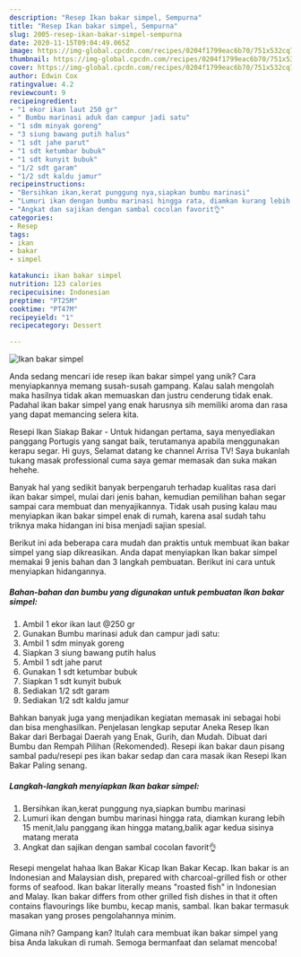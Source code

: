```yaml
---
description: "Resep Ikan bakar simpel, Sempurna"
title: "Resep Ikan bakar simpel, Sempurna"
slug: 2005-resep-ikan-bakar-simpel-sempurna
date: 2020-11-15T09:04:49.065Z
image: https://img-global.cpcdn.com/recipes/0204f1799eac6b70/751x532cq70/ikan-bakar-simpel-foto-resep-utama.jpg
thumbnail: https://img-global.cpcdn.com/recipes/0204f1799eac6b70/751x532cq70/ikan-bakar-simpel-foto-resep-utama.jpg
cover: https://img-global.cpcdn.com/recipes/0204f1799eac6b70/751x532cq70/ikan-bakar-simpel-foto-resep-utama.jpg
author: Edwin Cox
ratingvalue: 4.2
reviewcount: 9
recipeingredient:
- "1 ekor ikan laut 250 gr"
- " Bumbu marinasi aduk dan campur jadi satu"
- "1 sdm minyak goreng"
- "3 siung bawang putih halus"
- "1 sdt jahe parut"
- "1 sdt ketumbar bubuk"
- "1 sdt kunyit bubuk"
- "1/2 sdt garam"
- "1/2 sdt kaldu jamur"
recipeinstructions:
- "Bersihkan ikan,kerat punggung nya,siapkan bumbu marinasi"
- "Lumuri ikan dengan bumbu marinasi hingga rata, diamkan kurang lebih 15 menit,lalu panggang ikan hingga matang,balik agar kedua sisinya matang merata"
- "Angkat dan sajikan dengan sambal cocolan favorit👌"
categories:
- Resep
tags:
- ikan
- bakar
- simpel

katakunci: ikan bakar simpel 
nutrition: 123 calories
recipecuisine: Indonesian
preptime: "PT25M"
cooktime: "PT47M"
recipeyield: "1"
recipecategory: Dessert

---
```



![Ikan bakar simpel](https://img-global.cpcdn.com/recipes/0204f1799eac6b70/751x532cq70/ikan-bakar-simpel-foto-resep-utama.jpg)

Anda sedang mencari ide resep ikan bakar simpel yang unik? Cara menyiapkannya memang susah-susah gampang. Kalau salah mengolah maka hasilnya tidak akan memuaskan dan justru cenderung tidak enak. Padahal ikan bakar simpel yang enak harusnya sih memiliki aroma dan rasa yang dapat memancing selera kita.

Resepi Ikan Siakap Bakar - Untuk hidangan pertama, saya menyediakan panggang Portugis yang sangat baik, terutamanya apabila menggunakan kerapu segar. Hi guys, Selamat datang ke channel Arrisa TV! Saya bukanlah tukang masak professional cuma saya gemar memasak dan suka makan hehehe.

Banyak hal yang sedikit banyak berpengaruh terhadap kualitas rasa dari ikan bakar simpel, mulai dari jenis bahan, kemudian pemilihan bahan segar sampai cara membuat dan menyajikannya. Tidak usah pusing kalau mau menyiapkan ikan bakar simpel enak di rumah, karena asal sudah tahu triknya maka hidangan ini bisa menjadi sajian spesial.


Berikut ini ada beberapa cara mudah dan praktis untuk membuat ikan bakar simpel yang siap dikreasikan. Anda dapat menyiapkan Ikan bakar simpel memakai 9 jenis bahan dan 3 langkah pembuatan. Berikut ini cara untuk menyiapkan hidangannya.

<!--inarticleads1-->

##### Bahan-bahan dan bumbu yang digunakan untuk pembuatan Ikan bakar simpel:

1. Ambil 1 ekor ikan laut @250 gr
1. Gunakan  Bumbu marinasi aduk dan campur jadi satu:
1. Ambil 1 sdm minyak goreng
1. Siapkan 3 siung bawang putih halus
1. Ambil 1 sdt jahe parut
1. Gunakan 1 sdt ketumbar bubuk
1. Siapkan 1 sdt kunyit bubuk
1. Sediakan 1/2 sdt garam
1. Sediakan 1/2 sdt kaldu jamur


Bahkan banyak juga yang menjadikan kegiatan memasak ini sebagai hobi dan bisa menghasilkan. Penjelasan lengkap seputar Aneka Resep Ikan Bakar dari Berbagai Daerah yang Enak, Gurih, dan Mudah. Dibuat dari Bumbu dan Rempah Pilihan (Rekomended). Resepi ikan bakar daun pisang sambal padu/resepi pes ikan bakar sedap dan cara masak ikan Resepi Ikan Bakar Paling senang. 

<!--inarticleads2-->

##### Langkah-langkah menyiapkan Ikan bakar simpel:

1. Bersihkan ikan,kerat punggung nya,siapkan bumbu marinasi
1. Lumuri ikan dengan bumbu marinasi hingga rata, diamkan kurang lebih 15 menit,lalu panggang ikan hingga matang,balik agar kedua sisinya matang merata
1. Angkat dan sajikan dengan sambal cocolan favorit👌


Resepi mengelat hahaa Ikan Bakar Kicap Ikan Bakar Kecap. Ikan bakar is an Indonesian and Malaysian dish, prepared with charcoal-grilled fish or other forms of seafood. Ikan bakar literally means &#34;roasted fish&#34; in Indonesian and Malay. Ikan bakar differs from other grilled fish dishes in that it often contains flavourings like bumbu, kecap manis, sambal. Ikan bakar termasuk masakan yang proses pengolahannya minim. 

Gimana nih? Gampang kan? Itulah cara membuat ikan bakar simpel yang bisa Anda lakukan di rumah. Semoga bermanfaat dan selamat mencoba!
